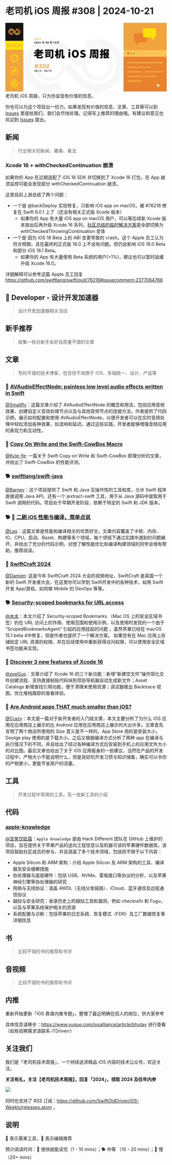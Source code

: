 # 老司机 iOS 周报 #308 | 2024-10-21

![ios-weekly](https://github.com/SwiftOldDriver/iOS-Weekly/blob/master/assets/weekly-header/302.jpg?raw=true)
老司机 iOS 周报，只为你呈现有价值的信息。

你也可以为这个项目出一份力，如果发现有价值的信息、文章、工具等可以到 [Issues](https://github.com/SwiftOldDriver/iOS-Weekly/issues) 里提给我们，我们会尽快处理。记得写上推荐的理由哦。有建议和意见也欢迎到 [Issues](https://github.com/SwiftOldDriver/iOS-Weekly/issues) 提出。

## 新闻

> 行业相关的新闻、趣事、看法

### Xcode 16 + withCheckedContinuation 崩溃

如果你的 App 在近期适配了 iOS 18 SDK 并切换到了 Xcode 16 打包，在 App 崩溃监控可能会发现部分 withCheckedContinuation 崩溃。

这里目前上游总结了两个问题：
- 一个是 @backDeploy 实现修复，只影响 iOS app on macOS，被 #76218 修复在 Swift 6.0.1 上了（还没有相关正式版 Xcode 版本）
  - 如果你的 App 有大量 iOS app on macOS 用户，可以等后续新 Xcode 版本放出后再升级 Xcode 16 系列，[社区总结的临时解决方案](https://github.com/RevenueCat/purchases-ios/issues/4177)是全部切换为 withCheckedThrowingContinuation 变体
- 一个是 因为 iOS 18 Beta 上的 ABI 变更导致的 crash。这个 Apple 员工认为符合预期，且在最终的正式版 18.0 上不会有问题。但仍会影响 iOS 18.0 Beta 和部分 iOS 18.1 Beta。
  - 如果你的 App 有大量使用 Beta 系统的用户(>1%)，建议也可以暂时延缓升级 Xcode 16.0。

详细解释可以参考这篇 Apple 员工回复 https://github.com/swiftlang/swift/pull/76218#issuecomment-2377064768

##  Developer - 设计开发加速器

> 设计开发加速器相关活动

## 新手推荐

> 收集一些对新手友好且质量不错的文章

## 文章

> 写的不错的技术博客，包含但不局限于 iOS、多端统一、设计、产品等

### 🐎 [AVAudioEffectNode: painless low level audio effects written in Swift](https://orjpap.github.io/swift/low-level/audio/avfoundation/2024/09/19/avAudioEffectNode.html)
[@Smallfly](https://github.com/iostalks)：这篇文章介绍了 AVAudioEffectNode 的概念和用法，包括应用音频效果、创建自定义音效处理节点以及与其他音频节点的连接方法。作者提供了代码示例，展示如何配置和使用 AVAudioEffectNode，以便开发者可以在实时音频处理中轻松添加各种效果，如混响和延迟。通过这些实践，开发者能够增强音频应用的表现力和互动性。

### 🐎 [Copy On Write and the Swift-CowBox Macro](https://swifttoolkit.dev/posts/copy-on-write-cowbox)

[@Kyle-Ye](https://github.com/Kyle-Ye): 一篇关于 Swift Copy on Write 和 Swift-CowBox 原理分析的文章，并给出了 Swift-CowBox 的性能评测。

### 🐕 [swiftlang/swift-java](https://github.com/swiftlang/swift-java)

[@Barney](https://github.com/BarneyZhaoooo)：这个项目提供了 Swift 和 Java 互操作性的工具和库，允许 Swift 程序直接调用 Java API。还有一个 jextract-swift 工具，用于从 Java 源码中提取用于 Swift 调用的代码。项目处于早期开发阶段，依赖于特定的 Swift 和 JDK 版本。

### 🐕 🌟 [二刷 iOS 性能与编译，简单点说](https://mp.weixin.qq.com/s/X96VdTsskmNVCoqMzZjbgg)
[@Leo](https://github.com/leomobiledeveloper)：这篇文章是性能和编译相关的优质好文，文章内容覆盖了卡顿、内存、IO、CPU、启动、Bazel、构建等多个领域，每个领域下通过实践中遇到的问题展开，并给出了充分的代码示例，对想了解性能优化和编译构建领域的同学会很有帮助，推荐阅读。

### 🐎 [SwiftCraft 2024](https://www.youtube.com/playlist?list=PLugrLwuQvERqB4Kj8GOPwCnUMOLxJ0Ny9)

[@Damien](https://github.com/ZengyiMa): 这是今年 SwiftCraft 2024 大会的视频地址，SwiftCraft 是英国一个新的 Swift 开发者大会，在这里你可以学到 Swift开发中的各种技术，如用 Swift 开发 App/游戏，如何做 Mobile 的 DevOps 等等。

### 🐕 [Security-scoped bookmarks for URL access](https://www.avanderlee.com/swift/security-scoped-bookmarks-for-url-access/)

[@水水](https://www.xuyanlan.com/categories/iOS/)：本文介绍了 Security-scoped Bookmarks （Mac OS 上的安全区域书签）的在 URL 访问上的作用、使用范围和使用示例、以及使用时发现的一个由于 “ScopedBookmarksAgent” 引起的应用挂起的问题 ，虽然苹果已经在 macOS 15.1 beta 4中修复，但是作者也提供了一个解决方案。 如果您有在 Mac 应用上存储给定 URL 资源的权限、并在后续使用中重新获得访问权限，可以使用安全区域书签功能来实现。

### 🐎 [Discover 3 new features of Xcode 16](https://www.swiftwithvincent.com/blog/discover-3-new-features-of-xcode-16)

[@zoeGuo](https://github.com/zoeGuo)：文章介绍了 Xcode 16 的三个新功能：新增“新建空文件”操作简化文件创建流程、支持直接粘贴代码块到项目导航器自动生成新文件；Asset Catalogs 新增查找引用功能，便于清理未使用资源；调试器推出 Backtrace 视图，优化堆栈跟踪的查看体验。

### 🐎 [Are Android apps THAT much smaller than iOS?](https://www.emergetools.com/blog/posts/are-android-apps-really-that-much-smaller-than-ios)

[@Crazy](https://github.com/jiyan135960)：本文是一篇对于新开发者的入门级文章，本文主要分析了为什么 iOS 应用在应用商店上展示的比 Android 应用在应用商店上展示的大出许多。文章首先言明了两个商店所使用的 Size 意义是不一样的，App Store 用的是安装大小，Goolge play 使用的是下载大小。之后又根据编译方式分析了两种 app 在编译与执行情况下的不同，并且给出了经过各种编译方式后安装到手机上的应用文件大小的对比图。最后文章也给出了关于 iOS 应用瘦身的一些建议，当然在产品的开发过程中，产物大小不能说明什么，但是良好的开发习惯与知识储备，确实可以令你的产物更小，更能节省用户的流量。

## 工具

> 开发过程中常用的工具，及一些新工具的介绍

## 代码

### [apple-knowledge](https://github.com/hack-different/apple-knowledge)

[@含笑饮砒霜](https://weibo.com/chinafishnews/)：`Apple Knowledge` 是由 Hack Different 团队在 GitHub 上维护的项目，旨在提供关于苹果产品的逆向工程信息以及机器可读的苹果硬件数据库。该项目鼓励社区成员的参与，并且涵盖了多个技术领域，包括但不限于以下内容：

- Apple Silicon 和 ARM 架构：介绍 Apple Silicon 及 ARM 架构的工具、编译器及安全缓解措施
- 协处理器与底层硬件：包括 USB、NVMe、雷电接口等协议的分析，以及苹果神经引擎等协处理器的研究
- 网络与无线协议：涵盖 AWDL（无线分发链路）、iCloud、蓝牙通信及远程通信协议
- 越狱与安全研究：收录历史上的越狱工具和漏洞，例如 checkra1n 和 Fugu，以及与苹果系统保护相关的资源
- 系统配置与诊断：包括苹果的日志系统、恢复模式（FDR）及工厂数据恢复等详细信息



## 书

> 比较不错的书的推荐和书评

## 音视频

> 比较不错的书的推荐和书评

## 内推

重新开始更新「iOS 靠谱内推专题」，整理了最近明确在招人的岗位，供大家参考

具体信息请移步：https://www.yuque.com/iosalliance/article/bhutav 进行查看（如有招聘需求请联系 iTDriverr）

## 关注我们

我们是「老司机技术周报」，一个持续追求精品 iOS 内容的技术公众号，欢迎关注。

**关注有礼，关注【老司机技术周报】，回复「2024」，领取 2024 及往年内参**

![](https://github.com/SwiftOldDriver/iOS-Weekly/blob/master/assets/qrcode_for_wechat.jpg?raw=true)

同时也支持了 RSS 订阅：https://github.com/SwiftOldDriver/iOS-Weekly/releases.atom 。

## 说明

🚧 表示需某工具，🌟 表示编辑推荐

预计阅读时间：🐎 很快就能读完（1 - 10 mins）；🐕 中等 （10 - 20 mins）；🐢 慢（20+ mins）
